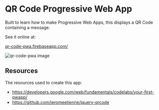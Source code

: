# QR Code Progressive Web App

Built to learn how to make Progressive Web Apps, this displays a QR Code containing a message.

See it online at:  

[qr-code-pwa.firebaseapp.com/](https://qr-code-pwa.firebaseapp.com/)

![qr-code-pwa image](qr-code-pwa.png)

## Resources

The resources used to create this app:

- https://developers.google.com/web/fundamentals/codelabs/your-first-pwapp/
- https://github.com/jeromeetienne/jquery-qrcode
